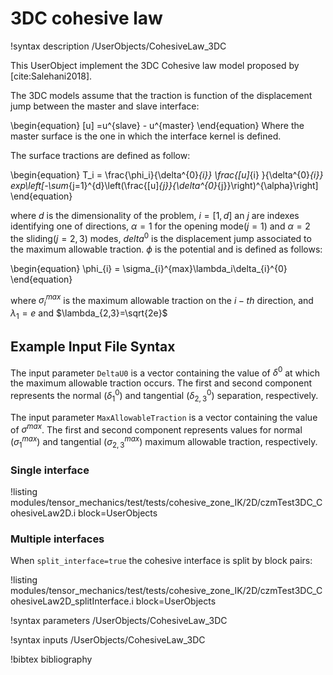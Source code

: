 # 3DC cohesive law

!syntax description /UserObjects/CohesiveLaw_3DC

This UserObject implement the 3DC Cohesive law model proposed by [cite:Salehani2018].

The 3DC models assume that the traction is function of the displacement jump between
the master and slave interface:

\begin{equation}
[u] =u^{slave} - u^{master}
\end{equation}
Where the master surface is the one in which the interface kernel is defined.

The surface tractions are defined as follow:

\begin{equation}
T_i = \frac{\phi_i}{\delta^{0}_{i}} \frac{[u]_{i} }{\delta^{0}_{i}} exp\left[-\sum_{j=1}^{d}\left(\frac{[u]_{j}}{\delta^{0}_{j}}\right)^{\alpha}\right]
\end{equation}

where $d$ is the dimensionality of the problem, $i=[1,d]$ an $j$ are indexes identifying one of directions, $\alpha=1$ for the opening mode($j=1$) and $\alpha=2$ the sliding($j=2,3$) modes, $delta^{0}$ is the displacement jump associated to the maximum allowable traction. $\phi$ is the potential and is defined as follows:

\begin{equation}
\phi_{i} = \sigma_{i}^{max}\lambda_i\delta_{i}^{0}
\end{equation}

where $\sigma_{i}^{max}$ is the maximum allowable traction on the $i-th$ direction, and $\lambda_1=e$ and $\lambda_{2,3}=\sqrt{2e}$




## Example Input File Syntax

The input parameter `DeltaU0` is a vector containing the value of $\delta^{0}$ at which the maximum
allowable traction occurs. The first and second component represents the normal ($\delta^{0}_1$) and tangential ($\delta^{0}_{2,3}$) separation, respectively.

The input parameter `MaxAllowableTraction` is a vector containing the value of $\sigma^{max}$. The first and second component represents values for normal ($\sigma_1^{max}$) and tangential ($\sigma_{2,3}^{max}$) maximum allowable traction, respectively.


### Single interface

!listing modules/tensor_mechanics/test/tests/cohesive_zone_IK/2D/czmTest3DC_CohesiveLaw2D.i block=UserObjects

### Multiple interfaces

When `split_interface=true` the cohesive interface is split by block pairs:

!listing modules/tensor_mechanics/test/tests/cohesive_zone_IK/2D/czmTest3DC_CohesiveLaw2D_splitInterface.i block=UserObjects



!syntax parameters /UserObjects/CohesiveLaw_3DC

!syntax inputs /UserObjects/CohesiveLaw_3DC




!bibtex bibliography
